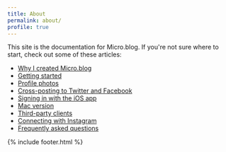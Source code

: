 ```yaml
---
title: About
permalink: about/
profile: true
---
```


This site is the documentation for Micro.blog. If you're not sure where to start, check out some of these articles:

<ul>
	<li class="about_link"><a href="/2015/why-i-created-this/">Why I created Micro.blog</a></li>
	<li class="about_link"><a href="/2017/getting-started/">Getting started</a></li>
	<li class="about_link"><a href="/2015/profile-photos/">Profile photos</a></li>
	<li class="about_link"><a href="/2016/cross-posting-twitter/">Cross-posting to Twitter and Facebook</a></li>
	<li class="about_link"><a href="/2015/signing-in-ios/">Signing in with the iOS app</a></li>	
	<li class="about_link"><a href="/2017/mac-version/">Mac version</a></li>	
	<li class="about_link"><a href="/2017/micropub-clients/">Third-party clients</a></li>	
	<li class="about_link"><a href="/2017/instagram/">Connecting with Instagram</a></li>	
	<li class="about_link"><a href="/faq/">Frequently asked questions</a></li>
</ul>

{% include footer.html %}